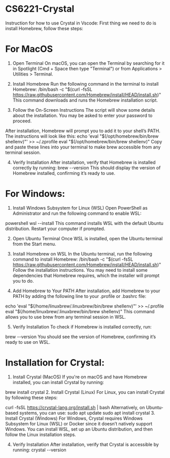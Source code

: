 # CS6221-Crystal

Instruction for how to use Crystal in Vscode:
First thing we need to do is install Homebrew, follow these steps:
# For MacOS
1. Open Terminal
On macOS, you can open the Terminal by searching for it in Spotlight (Cmd + Space then type "Terminal") or from Applications > Utilities > Terminal.

2. Install Homebrew
Run the following command in the terminal to install Homebrew:
/bin/bash -c "$(curl -fsSL https://raw.githubusercontent.com/Homebrew/install/HEAD/install.sh)"
This command downloads and runs the Homebrew installation script.

3. Follow the On-Screen Instructions
The script will show some details about the installation. You may be asked to enter your password to proceed.

After installation, Homebrew will prompt you to add it to your shell’s PATH. The instructions will look like this:
echo 'eval "$(/opt/homebrew/bin/brew shellenv)"' >> ~/.zprofile
eval "$(/opt/homebrew/bin/brew shellenv)"
Copy and paste these lines into your terminal to make brew accessible from any terminal session.

4. Verify Installation
After installation, verify that Homebrew is installed correctly by running:
brew --version
This should display the version of Homebrew installed, confirming it’s ready to use.

# For Windows:
1. Install Windows Subsystem for Linux (WSL)
Open PowerShell as Administrator and run the following command to enable WSL:

powershell
wsl --install
This command installs WSL with the default Ubuntu distribution. Restart your computer if prompted.

2. Open Ubuntu Terminal
Once WSL is installed, open the Ubuntu terminal from the Start menu.
3. Install Homebrew on WSL
In the Ubuntu terminal, run the following command to install Homebrew:
/bin/bash -c "$(curl -fsSL https://raw.githubusercontent.com/Homebrew/install/HEAD/install.sh)"
Follow the installation instructions. You may need to install some dependencies that Homebrew requires, which the installer will prompt you to do.

4. Add Homebrew to Your PATH
After installation, add Homebrew to your PATH by adding the following line to your .profile or .bashrc file:

echo 'eval "$(/home/linuxbrew/.linuxbrew/bin/brew shellenv)"' >> ~/.profile
eval "$(/home/linuxbrew/.linuxbrew/bin/brew shellenv)"
This command allows you to use brew from any terminal session in WSL.

5. Verify Installation
To check if Homebrew is installed correctly, run:

brew --version
You should see the version of Homebrew, confirming it’s ready to use on WSL.

# Installation for Crystal:
1. Install Crystal (MacOS)
If you're on macOS and have Homebrew installed, you can install Crystal by running:

brew install crystal
2. Install Crystal (Linux)
For Linux, you can install Crystal by following these steps:

curl -fsSL https://crystal-lang.org/install.sh | bash
Alternatively, on Ubuntu-based systems, you can use:
sudo apt update
sudo apt install crystal
3. Install Crystal (Windows)
For Windows, Crystal requires Windows Subsystem for Linux (WSL) or Docker since it doesn’t natively support Windows. You can install WSL, set up an Ubuntu distribution, and then follow the Linux installation steps.

4. Verify Installation
After installation, verify that Crystal is accessible by running:
crystal --version
